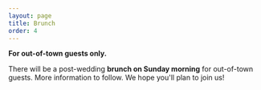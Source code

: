 ```yaml
---
layout: page
title: Brunch
order: 4
---
```


<strong>For out-of-town guests only.</strong>

There will be a post-wedding <strong>brunch on Sunday morning</strong> for out-of-town guests. More information to follow. We hope you'll plan to join us!
